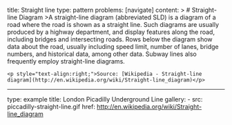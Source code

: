 title: Straight line
type: pattern
problems: [navigate]
content: >
    # Straight-line Diagram
    >A straight-line diagram (abbreviated SLD) is a diagram of a road where the road is shown as a straight line. Such diagrams are usually produced by a highway department, and display features along the road, including bridges and intersecting roads. Rows below the diagram show data about the road, usually including speed limit, number of lanes, bridge numbers, and historical data, among other data. Subway lines also frequently employ straight-line diagrams.
    
    <p style="text-align:right;">Source: [Wikipedia - Straight-line diagram](http://en.wikipedia.org/wiki/Straight-line_diagram)</p>
---
type: example
title: London Picadilly Underground Line
gallery:
    - src: piccadilly-straight-line.gif
      href: http://en.wikipedia.org/wiki/Straight-line_diagram

